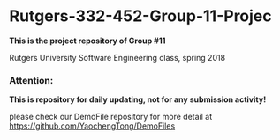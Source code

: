 # Rutgers-332-452-Group-11-Projec

**This is the project repository of Group #11**

Rutgers University Software Engineering class, spring 2018

### Attention:

**This is repository for daily updating, not for any submission activity!**

please check our DemoFile repository for more detail at https://github.com/YaochengTong/DemoFiles
